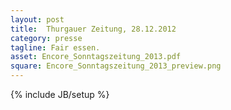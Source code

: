 ```yaml
---
layout: post
title:  Thurgauer Zeitung, 28.12.2012
category: presse
tagline: Fair essen.
asset: Encore_Sonntagszeitung_2013.pdf
square: Encore_Sonntagszeitung_2013_preview.png
---
```

{% include JB/setup %}

